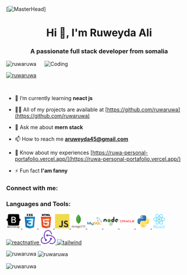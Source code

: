 [![MasterHead](https://miro.medium.com/v2/resize:fit:1100/format:webp/1*qdAW1TjCN57h1lbuuzvchg.gif)]
<h1 align="center">Hi 👋, I'm Ruweyda Ali</h1>
<h3 align="center">A passionate full stack developer from somalia</h3>
<img align="right" alt="Coding" width="400" src="https://encrypted-tbn0.gstatic.com/images?q=tbn:ANd9GcTBvAmJXVZciAtFoHaZLWdwOHCvMSbFcciSLA&usqp=CAU"
"/>
<p align="left"> <img src="https://komarev.com/ghpvc/?username=ruwaruwa&label=Profile%20views&color=0e75b6&style=flat" alt="ruwaruwa" /> </p>

<p align="left"> <a href="https://github.com/ryo-ma/github-profile-trophy"><img src="https://github-profile-trophy.vercel.app/?username=ruwaruwa" alt="ruwaruwa" /></a> </p>

<p align="left"> <a href="https://twitter.com/" target="blank"><img src="https://img.shields.io/twitter/follow/?logo=twitter&style=for-the-badge" alt="" /></a> </p>

- 🌱 I’m currently learning **neact js**

- 👨‍💻 All of my projects are available at [https://github.com/ruwaruwa](https://github.com/ruwaruwa)

- 💬 Ask me about **mern stack**

- 📫 How to reach me **aruweyda45@gmail.com**

- 📄 Know about my experiences [https://ruwa-personal-portafolio.vercel.app/](https://ruwa-personal-portafolio.vercel.app/)

- ⚡ Fun fact **I'am fanny**

<h3 align="left">Connect with me:</h3>
<p align="left">
</p>

<h3 align="left">Languages and Tools:</h3>
<p align="left"> <a href="https://getbootstrap.com" target="_blank" rel="noreferrer"> <img src="https://raw.githubusercontent.com/devicons/devicon/master/icons/bootstrap/bootstrap-plain-wordmark.svg" alt="bootstrap" width="40" height="40"/> </a> <a href="https://www.w3schools.com/css/" target="_blank" rel="noreferrer"> <img src="https://raw.githubusercontent.com/devicons/devicon/master/icons/css3/css3-original-wordmark.svg" alt="css3" width="40" height="40"/> </a> <a href="https://www.w3.org/html/" target="_blank" rel="noreferrer"> <img src="https://raw.githubusercontent.com/devicons/devicon/master/icons/html5/html5-original-wordmark.svg" alt="html5" width="40" height="40"/> </a> <a href="https://developer.mozilla.org/en-US/docs/Web/JavaScript" target="_blank" rel="noreferrer"> <img src="https://raw.githubusercontent.com/devicons/devicon/master/icons/javascript/javascript-original.svg" alt="javascript" width="40" height="40"/> </a> <a href="https://www.mongodb.com/" target="_blank" rel="noreferrer"> <img src="https://raw.githubusercontent.com/devicons/devicon/master/icons/mongodb/mongodb-original-wordmark.svg" alt="mongodb" width="40" height="40"/> </a> <a href="https://www.mysql.com/" target="_blank" rel="noreferrer"> <img src="https://raw.githubusercontent.com/devicons/devicon/master/icons/mysql/mysql-original-wordmark.svg" alt="mysql" width="40" height="40"/> </a> <a href="https://nodejs.org" target="_blank" rel="noreferrer"> <img src="https://raw.githubusercontent.com/devicons/devicon/master/icons/nodejs/nodejs-original-wordmark.svg" alt="nodejs" width="40" height="40"/> </a> <a href="https://www.oracle.com/" target="_blank" rel="noreferrer"> <img src="https://raw.githubusercontent.com/devicons/devicon/master/icons/oracle/oracle-original.svg" alt="oracle" width="40" height="40"/> </a> <a href="https://www.python.org" target="_blank" rel="noreferrer"> <img src="https://raw.githubusercontent.com/devicons/devicon/master/icons/python/python-original.svg" alt="python" width="40" height="40"/> </a> <a href="https://reactjs.org/" target="_blank" rel="noreferrer"> <img src="https://raw.githubusercontent.com/devicons/devicon/master/icons/react/react-original-wordmark.svg" alt="react" width="40" height="40"/> </a> <a href="https://reactnative.dev/" target="_blank" rel="noreferrer"> <img src="https://reactnative.dev/img/header_logo.svg" alt="reactnative" width="40" height="40"/> </a> <a href="https://redux.js.org" target="_blank" rel="noreferrer"> <img src="https://raw.githubusercontent.com/devicons/devicon/master/icons/redux/redux-original.svg" alt="redux" width="40" height="40"/> </a> <a href="https://tailwindcss.com/" target="_blank" rel="noreferrer"> <img src="https://www.vectorlogo.zone/logos/tailwindcss/tailwindcss-icon.svg" alt="tailwind" width="40" height="40"/> </a> </p>

<p><img align="left" src="https://github-readme-stats.vercel.app/api/top-langs?username=ruwaruwa&show_icons=true&locale=en&layout=compact" alt="ruwaruwa" /></p>

<p>&nbsp;<img align="center" src="https://github-readme-stats.vercel.app/api?username=ruwaruwa&show_icons=true&locale=en" alt="ruwaruwa" /></p>

<p><img align="center" src="https://github-readme-streak-stats.herokuapp.com/?user=ruwaruwa&" alt="ruwaruwa" /></p>

